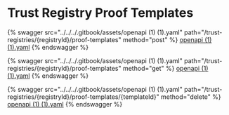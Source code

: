 # Trust Registry Proof Templates

{% swagger src="../../../.gitbook/assets/openapi (1) (1).yaml" path="/trust-registries/{registryId}/proof-templates" method="post" %}
[openapi (1) (1).yaml](<../../../.gitbook/assets/openapi (1) (1).yaml>)
{% endswagger %}

{% swagger src="../../../.gitbook/assets/openapi (1) (1).yaml" path="/trust-registries/{registryId}/proof-templates" method="get" %}
[openapi (1) (1).yaml](<../../../.gitbook/assets/openapi (1) (1).yaml>)
{% endswagger %}

{% swagger src="../../../.gitbook/assets/openapi (1) (1).yaml" path="/trust-registries/{registryId}/proof-templates/{templateId}" method="delete" %}
[openapi (1) (1).yaml](<../../../.gitbook/assets/openapi (1) (1).yaml>)
{% endswagger %}
